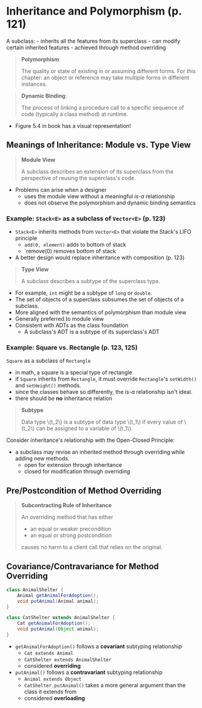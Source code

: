 # Inheritance and Polymorphism (p. 121)

A subclass:
    - inherits all the features from its superclass
    - can modify certain inherited features
      - achieved through method overriding

> **Polymorphism**
> 
> The quality or state of existing in or assuming different forms. For this chapter: an object or reference may take multiple forms in different instances.

> **Dynamic Binding**:
> 
> The process of linking a procedure call to a specific sequence of code (typically a class method) at runtime.

- Figure 5.4 in book has a visual representation!

## Meanings of Inheritance: Module vs. Type View

> **Module View**
> 
> A subclass describes an extension of its superclass from the perspective of reusing the superclass's code.
- Problems can arise when a designer
  - uses the module view without a meaningful *is-a* relationship
  - does not observe the polymorphism and dynamic binding semantics

### Example: `Stack<E>` as a subclass of `Vector<E>` (p. 123)
- `Stack<E>` inherits methods from `Vector<E>` that violate the Stack's LIFO principle
  - `add(0, element)` adds to bottom of stack
  - `remove(0) removes bottom of stack
- A better design would replace inheritance with composition (p. 123)

> **Type View**
> 
> A subclass describes a subtype of the superclass type.

- For example, `int` might be a subtype of `long` or `double`.
- The set of objects of a superclass subsumes the set of objects of a subclass.
- More aligned with the semantics of polymorphism than module view
- Generally preferred to module view
- Consistent with ADTs as the class foundation
  - A subclass's ADT is a subtype of its superclass's ADT

### Example: Square vs. Rectangle (p. 123, 125)
`Square` as a subclass of `Rectangle`
  - in math, a square is a special type of rectangle
  - if `Square` inherits from `Rectangle`, it must override `Rectangle`'s `setWidth()` and `setHeight()` methods.
  - since the classes behave so differently, the *is-a* relationship isn't ideal.
  - there should be **no** inheritance relation

> **Subtype**
> 
> Data type \\(t_2\\) is a subtype of data type \\(t_1\\) if every value of \\(t_2\\) can be assigned to a variable of \\(t_1\\).

Consider inheritance's relationship with the Open-Closed Principle:
  - a subclass may revise an inherited method through overriding while adding new methods.
    - open for extension through inheritance
    - closed for modification through overriding

## Pre/Postcondition of Method Overriding
> **Subcontracting Rule of Inheritance**
> 
> An overriding method that has either
> - an equal or weaker precondition
> - an equal or strong postcondition
> 
> causes no harm to a client call that relies on the original.

## Covariance/Contravariance for Method Overriding
```java
class AnimalShelter {
    Animal getAnimalForAdoption();
    void putAnimal(Animal animal);
}

class CatShelter extends AnimalShelter {
    Cat getAnimalForAdoption();
    void putAnimal(Object animal);
}
```
- `getAnimalForAdoption()` follows a **covariant** subtyping relationship
  - `Cat extends Animal`
  - `CatShelter extends AnimalShelter`
  - considered **overriding**
- `putAnimal()` follows a **contravariant** subtyping relationship
  - `Animal extends Object`
  - `CatShelter.putAnimal()` takes a more general argument than the class it extends from
  - considered **overloading**